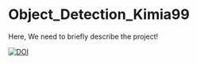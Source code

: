 # Object_Detection_Kimia99

Here, We need to briefly describe the project!

[![DOI](https://zenodo.org/badge/824402103.svg)](https://zenodo.org/doi/10.5281/zenodo.12661749)
